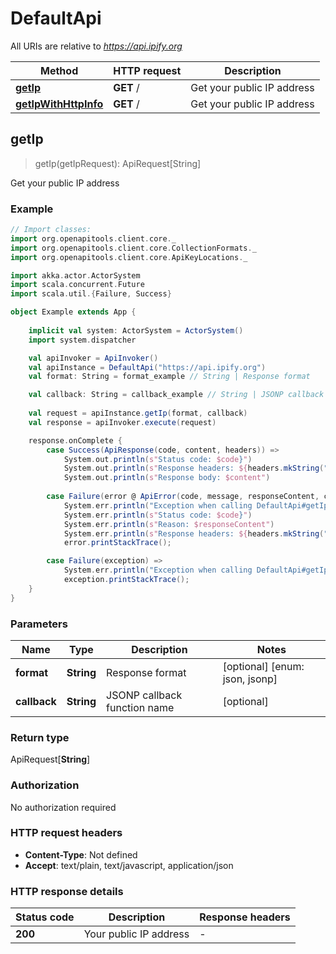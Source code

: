 # DefaultApi

All URIs are relative to *https://api.ipify.org*

Method | HTTP request | Description
------------- | ------------- | -------------
[**getIp**](DefaultApi.md#getIp) | **GET** / | Get your public IP address
[**getIpWithHttpInfo**](DefaultApi.md#getIpWithHttpInfo) | **GET** / | Get your public IP address



## getIp

> getIp(getIpRequest): ApiRequest[String]

Get your public IP address

### Example

```scala
// Import classes:
import org.openapitools.client.core._
import org.openapitools.client.core.CollectionFormats._
import org.openapitools.client.core.ApiKeyLocations._

import akka.actor.ActorSystem
import scala.concurrent.Future
import scala.util.{Failure, Success}

object Example extends App {
    
    implicit val system: ActorSystem = ActorSystem()
    import system.dispatcher

    val apiInvoker = ApiInvoker()
    val apiInstance = DefaultApi("https://api.ipify.org")
    val format: String = format_example // String | Response format

    val callback: String = callback_example // String | JSONP callback function name
    
    val request = apiInstance.getIp(format, callback)
    val response = apiInvoker.execute(request)

    response.onComplete {
        case Success(ApiResponse(code, content, headers)) =>
            System.out.println(s"Status code: $code}")
            System.out.println(s"Response headers: ${headers.mkString(", ")}")
            System.out.println(s"Response body: $content")
        
        case Failure(error @ ApiError(code, message, responseContent, cause, headers)) =>
            System.err.println("Exception when calling DefaultApi#getIp")
            System.err.println(s"Status code: $code}")
            System.err.println(s"Reason: $responseContent")
            System.err.println(s"Response headers: ${headers.mkString(", ")}")
            error.printStackTrace();

        case Failure(exception) => 
            System.err.println("Exception when calling DefaultApi#getIp")
            exception.printStackTrace();
    }
}
```

### Parameters


Name | Type | Description  | Notes
------------- | ------------- | ------------- | -------------
 **format** | **String**| Response format | [optional] [enum: json, jsonp]
 **callback** | **String**| JSONP callback function name | [optional]

### Return type

ApiRequest[**String**]


### Authorization

No authorization required

### HTTP request headers

- **Content-Type**: Not defined
- **Accept**: text/plain, text/javascript, application/json

### HTTP response details
| Status code | Description | Response headers |
|-------------|-------------|------------------|
| **200** | Your public IP address |  -  |

